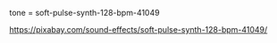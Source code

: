 tone = soft-pulse-synth-128-bpm-41049

https://pixabay.com/sound-effects/soft-pulse-synth-128-bpm-41049/